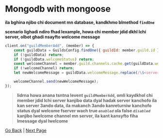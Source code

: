 # **Mongodb with mongoose**

**ila bghina njibo chi document mn database, kandkhmo blmethod `findOne`**

**scenario lighadi ndiro fhad lexample, howa chi member jdid dkhl lchi server, olbot ghadi nsayfto welcome message**

```js
client.on("guildMemberAdd", (member) => {
    const guildData = GuildsConfig.findOne({ guildId: member.guild.id });
    if (!guildData) return;
    if (!guildData.welcomeStatus) return;
    const welcomeChannel = member.guild.channels.cache.get(guildData.welcomeChannel);
    if (!welcomeChannel) return;
    let newWelcomeMessage = guildData.welcomeMessage.replace(/\$<server-name>/g, member.guild.name).replace(/\$<member-tag>/g, member.user.tag);

    welcomeChannel.send(newWelcomeMessage);
});
```

> **lidrna howa anana tsntna levent `guildMemberAdd`, omli kaydkhol chi member jdid lchi server kanjibo data dyal hadak server**
> **kanchofo ila kan server 3ando data, ila makanch 3ando kanreturniw**
> **kanchofo status dyal welcome fserver wach true *`enabled`* ola false *`disabled`***
> **kanjibo lwelcome channel mn server, ila kant kansyfto fiha lmessage dyal lwelcome**

[Go Back](create-a-document.md) | [Next Page](update-a-document.md)